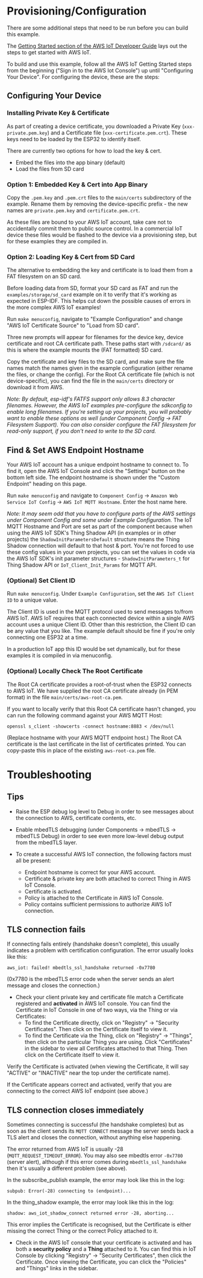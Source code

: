 # Provisioning/Configuration

There are some additional steps that need to be run before you can build this example.

The [Getting Started section of the AWS IoT Developer Guide](http://docs.aws.amazon.com/iot/latest/developerguide/iot-gs.html) lays out the steps to get started with AWS IoT.

To build and use this example, follow all the AWS IoT Getting Started steps from the beginning ("Sign in to the AWS Iot Console") up until "Configuring Your Device". For configuring the device, these are the steps:

## Configuring Your Device

### Installing Private Key & Certificate

As part of creating a device certificate, you downloaded a Private Key (`xxx-private.pem.key`) and a Certificate file (`xxx-certificate.pem.crt`). These keys need to be loaded by the ESP32 to identify itself.

There are currently two options for how to load the key & cert.

* Embed the files into the app binary (default)
* Load the files from SD card

### Option 1: Embedded Key & Cert into App Binary

Copy the `.pem.key` and `.pem.crt` files to the `main/certs` subdirectory of the example. Rename them by removing the device-specific prefix - the new names are `private.pem.key` and `certificate.pem.crt`.

As these files are bound to your AWS IoT account, take care not to accidentally commit them to public source control. In a commercial IoT device these files would be flashed to the device via a provisioning step, but for these examples they are compiled in.

### Option 2: Loading Key & Cert from SD Card

The alternative to embedding the key and certificate is to load them from a FAT filesystem on an SD card.

Before loading data from SD, format your SD card as FAT and run the `examples/storage/sd_card` example on it to verify that it's working as expected in ESP-IDF. This helps cut down the possible causes of errors in the more complex AWS IoT examples!

Run `make menuconfig`, navigate to "Example Configuration" and change "AWS IoT Certificate Source" to "Load from SD card".

Three new prompts will appear for filenames for the device key, device certificate and root CA certificate path. These paths start with `/sdcard/` as this is where the example mounts the (FAT formatted) SD card.

Copy the certificate and key files to the SD card, and make sure the file names match the names given in the example configuration (either rename the files, or change the config). For the Root CA certificate file (which is not device-specific), you can find the file in the `main/certs` directory or download it from AWS.

*Note: By default, esp-idf's FATFS support only allows 8.3 character filenames. However, the AWS IoT examples pre-configure the sdkconfig to enable long filenames. If you're setting up your projects, you will probably want to enable these options as well (under Component Config -> FAT Filesystem Support). You can also consider configure the FAT filesystem for read-only support, if you don't need to write to the SD card.*

## Find & Set AWS Endpoint Hostname

Your AWS IoT account has a unique endpoint hostname to connect to. To find it, open the AWS IoT Console and click the "Settings" button on the bottom left side. The endpoint hostname is shown under the "Custom Endpoint" heading on this page.

Run `make menuconfig` and navigate to `Component Config` -> `Amazon Web Service IoT Config` -> `AWS IoT MQTT Hostname`. Enter the host name here.

*Note: It may seem odd that you have to configure parts of the AWS settings under Component Config and some under Example Configuration.* The IoT MQTT Hostname and Port are set as part of the component because when using the AWS IoT SDK's Thing Shadow API (in examples or in other projects) the `ShadowInitParametersDefault` structure means the Thing Shadow connection will default to that host & port. You're not forced to use these config values in your own projects, you can set the values in code via the AWS IoT SDK's init parameter structures - `ShadowInitParameters_t` for Thing Shadow API or `IoT_Client_Init_Params` for MQTT API.

### (Optional) Set Client ID

Run `make menuconfig`. Under `Example Configuration`, set the `AWS IoT Client ID` to a unique value.

The Client ID is used in the MQTT protocol used to send messages to/from AWS IoT. AWS IoT requires that each connected device within a single AWS account uses a unique Client ID. Other than this restriction, the Client ID can be any value that you like. The example default should be fine if you're only connecting one ESP32 at a time.

In a production IoT app this ID would be set dynamically, but for these examples it is compiled in via menuconfig.

### (Optional) Locally Check The Root Certificate

The Root CA certificate provides a root-of-trust when the ESP32 connects to AWS IoT. We have supplied the root CA certificate already (in PEM format) in the file `main/certs/aws-root-ca.pem`.

If you want to locally verify that this Root CA certificate hasn't changed, you can run the following command against your AWS MQTT Host:

```
openssl s_client -showcerts -connect hostname:8883 < /dev/null
```

(Replace hostname with your AWS MQTT endpoint host.) The Root CA certificate is the last certificate in the list of certificates printed. You can copy-paste this in place of the existing `aws-root-ca.pem` file.


# Troubleshooting

## Tips

* Raise the ESP debug log level to Debug in order to see messages about the connection to AWS, certificate contents, etc.

* Enable mbedTLS debugging (under Components -> mbedTLS -> mbedTLS Debug) in order to see even more low-level debug output from the mbedTLS layer.

* To create a successful AWS IoT connection, the following factors must all be present:
  - Endpoint hostname is correct for your AWS account.
  - Certificate & private key are both attached to correct Thing in AWS IoT Console.
  - Certificate is activated.
  - Policy is attached to the Certificate in AWS IoT Console.
  - Policy contains sufficient permissions to authorize AWS IoT connection.

## TLS connection fails

If connecting fails entirely (handshake doesn't complete), this usually indicates a problem with certification configuration. The error usually looks like this:

```
aws_iot: failed! mbedtls_ssl_handshake returned -0x7780
```

(0x7780 is the mbedTLS error code when the server sends an alert message and closes the connection.)

* Check your client private key and certificate file match a Certificate registered and **activated** in AWS IoT console. You can find the Certificate in IoT Console in one of two ways, via the Thing or via Certificates:
  - To find the Certificate directly, click on "Registry" -> "Security Certificates". Then click on the Certificate itself to view it.
  - To find the Certificate via the Thing, click on "Registry" -> "Things", then click on the particular Thing you are using. Click "Certificates" in the sidebar to view all Certificates attached to that Thing. Then click on the Certificate itself to view it.

Verify the Certificate is activated (when viewing the Certificate, it will say "ACTIVE" or "INACTIVE" near the top under the certificate name).

If the Certificate appears correct and activated, verify that you are connecting to the correct AWS IoT endpoint (see above.)

## TLS connection closes immediately

Sometimes connecting is successful (the handshake completes) but as soon as the client sends its `MQTT CONNECT` message the server sends back a TLS alert and closes the connection, without anything else happening.

The error returned from AWS IoT is usually -28 (`MQTT_REQUEST_TIMEOUT_ERROR`). You may also see mbedtls error `-0x7780` (server alert), although if this error comes during `mbedtls_ssl_handshake` then it's usually a different problem (see above).

In the subscribe_publish example, the error may look like this in the log:

```
subpub: Error(-28) connecting to (endpoint)...
```

In the thing_shadow example, the error may look like this in the log:

```
shadow: aws_iot_shadow_connect returned error -28, aborting...
```

This error implies the Certificate is recognised, but the Certificate is either missing the correct Thing or the correct Policy attached to it.

* Check in the AWS IoT console that your certificate is activated and has both a **security policy** and a **Thing** attached to it. You can find this in IoT Console by clicking "Registry" -> "Security Certificates", then click the Certificate. Once viewing the Certificate, you can click the "Policies" and "Things" links in the sidebar.

